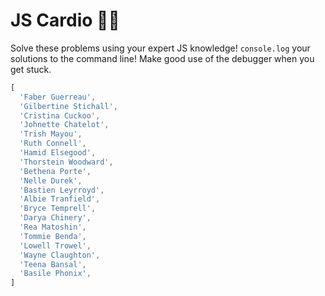 # JS Cardio 🏃🏼

Solve these problems using your expert JS knowledge!
`console.log` your solutions to the command line!
Make good use of the debugger when you get stuck.

```js
[
  'Faber Guerreau',
  'Gilbertine Stichall',
  'Cristina Cuckoo',
  'Johnette Chatelot',
  'Trish Mayou',
  'Ruth Connell',
  'Hamid Elsegood',
  'Thorstein Woodward',
  'Bethena Porte',
  'Nelle Durek',
  'Bastien Leyrroyd',
  'Albie Tranfield',
  'Bryce Temprell',
  'Darya Chinery',
  'Rea Matoshin',
  'Tommie Benda',
  'Lowell Trowel',
  'Wayne Claughton',
  'Teena Bansal',
  'Basile Phonix',
]
```